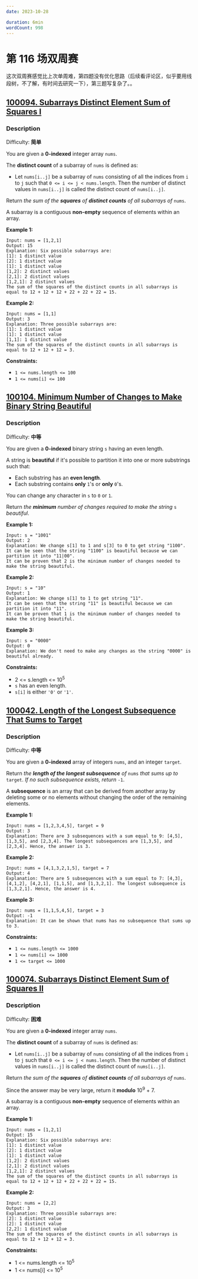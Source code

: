 ```yaml
---
date: 2023-10-28

duration: 6min
wordCount: 998
---
```


# 第 116 场双周赛

这次双周赛感觉比上次单周难，第四题没有优化思路（后续看评论区，似乎要用线段树，不了解，有时间去研究一下），第三题写复杂了。。

## [100094\. Subarrays Distinct Element Sum of Squares I](https://leetcode.cn/problems/subarrays-distinct-element-sum-of-squares-i/)

### Description

Difficulty: **简单**


You are given a **0-indexed** integer array `nums`.

The **distinct count** of a subarray of `nums` is defined as:

*   Let `nums[i..j]` be a subarray of `nums` consisting of all the indices from `i` to `j` such that `0 <= i <= j < nums.length`. Then the number of distinct values in `nums[i..j]` is called the distinct count of `nums[i..j]`.

Return _the sum of the **squares** of **distinct counts** of all subarrays of_ `nums`.

A subarray is a contiguous **non-empty** sequence of elements within an array.

**Example 1:**

```
Input: nums = [1,2,1]
Output: 15
Explanation: Six possible subarrays are:
[1]: 1 distinct value
[2]: 1 distinct value
[1]: 1 distinct value
[1,2]: 2 distinct values
[2,1]: 2 distinct values
[1,2,1]: 2 distinct values
The sum of the squares of the distinct counts in all subarrays is equal to 12 + 12 + 12 + 22 + 22 + 22 = 15.
```

**Example 2:**

```
Input: nums = [1,1]
Output: 3
Explanation: Three possible subarrays are:
[1]: 1 distinct value
[1]: 1 distinct value
[1,1]: 1 distinct value
The sum of the squares of the distinct counts in all subarrays is equal to 12 + 12 + 12 = 3.
```

**Constraints:**

*   `1 <= nums.length <= 100`
*   `1 <= nums[i] <= 100`

## [100104\. Minimum Number of Changes to Make Binary String Beautiful](https://leetcode.cn/problems/minimum-number-of-changes-to-make-binary-string-beautiful/)

### Description

Difficulty: **中等**


You are given a **0-indexed** binary string `s` having an even length.

A string is **beautiful** if it's possible to partition it into one or more substrings such that:

*   Each substring has an **even length**.
*   Each substring contains **only** `1`'s or **only** `0`'s.

You can change any character in `s` to `0` or `1`.

Return _the **minimum** number of changes required to make the string_ `s` _beautiful_.

**Example 1:**

```
Input: s = "1001"
Output: 2
Explanation: We change s[1] to 1 and s[3] to 0 to get string "1100".
It can be seen that the string "1100" is beautiful because we can partition it into "11|00".
It can be proven that 2 is the minimum number of changes needed to make the string beautiful.
```

**Example 2:**

```
Input: s = "10"
Output: 1
Explanation: We change s[1] to 1 to get string "11".
It can be seen that the string "11" is beautiful because we can partition it into "11".
It can be proven that 1 is the minimum number of changes needed to make the string beautiful.
```

**Example 3:**

```
Input: s = "0000"
Output: 0
Explanation: We don't need to make any changes as the string "0000" is beautiful already.
```

**Constraints:**

*   2 <= s.length <= 10<sup>5</sup>
*   `s` has an even length.
*   `s[i]` is either `'0'` or `'1'`.


## [100042\. Length of the Longest Subsequence That Sums to Target](https://leetcode.cn/problems/length-of-the-longest-subsequence-that-sums-to-target/)

### Description

Difficulty: **中等**


You are given a **0-indexed** array of integers `nums`, and an integer `target`.

Return _the **length of the longest subsequence** of_ `nums` _that sums up to_ `target`. _If no such subsequence exists, return_ `-1`.

A **subsequence** is an array that can be derived from another array by deleting some or no elements without changing the order of the remaining elements.

**Example 1:**

```
Input: nums = [1,2,3,4,5], target = 9
Output: 3
Explanation: There are 3 subsequences with a sum equal to 9: [4,5], [1,3,5], and [2,3,4]. The longest subsequences are [1,3,5], and [2,3,4]. Hence, the answer is 3.
```

**Example 2:**

```
Input: nums = [4,1,3,2,1,5], target = 7
Output: 4
Explanation: There are 5 subsequences with a sum equal to 7: [4,3], [4,1,2], [4,2,1], [1,1,5], and [1,3,2,1]. The longest subsequence is [1,3,2,1]. Hence, the answer is 4.
```

**Example 3:**

```
Input: nums = [1,1,5,4,5], target = 3
Output: -1
Explanation: It can be shown that nums has no subsequence that sums up to 3.
```

**Constraints:**

*   `1 <= nums.length <= 1000`
*   `1 <= nums[i] <= 1000`
*   `1 <= target <= 1000`

## [100074\. Subarrays Distinct Element Sum of Squares II](https://leetcode.cn/problems/subarrays-distinct-element-sum-of-squares-ii/)

### Description

Difficulty: **困难**


You are given a **0-indexed** integer array `nums`.

The **distinct count** of a subarray of `nums` is defined as:

*   Let `nums[i..j]` be a subarray of `nums` consisting of all the indices from `i` to `j` such that `0 <= i <= j < nums.length`. Then the number of distinct values in `nums[i..j]` is called the distinct count of `nums[i..j]`.

Return _the sum of the **squares** of **distinct counts** of all subarrays of_ `nums`.

Since the answer may be very large, return it **modulo** 10<sup>9</sup> + 7.

A subarray is a contiguous **non-empty** sequence of elements within an array.

**Example 1:**

```
Input: nums = [1,2,1]
Output: 15
Explanation: Six possible subarrays are:
[1]: 1 distinct value
[2]: 1 distinct value
[1]: 1 distinct value
[1,2]: 2 distinct values
[2,1]: 2 distinct values
[1,2,1]: 2 distinct values
The sum of the squares of the distinct counts in all subarrays is equal to 12 + 12 + 12 + 22 + 22 + 22 = 15.
```

**Example 2:**

```
Input: nums = [2,2]
Output: 3
Explanation: Three possible subarrays are:
[2]: 1 distinct value
[2]: 1 distinct value
[2,2]: 1 distinct value
The sum of the squares of the distinct counts in all subarrays is equal to 12 + 12 + 12 = 3.
```

**Constraints:**

*   1 <= nums.length <= 10<sup>5</sup>
*   1 <= nums[i] <= 10<sup>5</sup>
